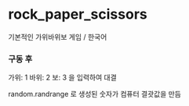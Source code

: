 # rock_paper_scissors

기본적인 가위바위보 게임 / 한국어




### 구동 후

가위: 1  바위: 2  보: 3   을 입력하여 대결


random.randrange 로 생성된 숫자가 컴퓨터 결괏값을 만듬
